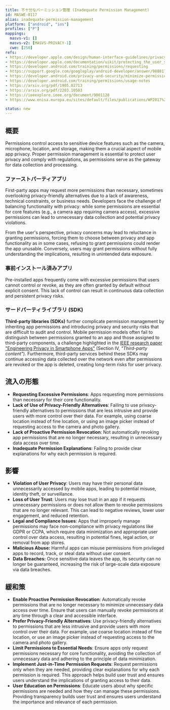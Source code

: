 ```yaml
---
title: 不十分なパーミッション管理 (Inadequate Permission Management)
id: MASWE-0117
alias: inadequate-permission-management
platform: ["android", "ios"]
profiles: ["P"]
mappings:
  masvs-v1: []
  masvs-v2: [MASVS-PRIVACY-1]
  cwe: [250]
refs:
- https://developer.apple.com/design/human-interface-guidelines/privacy#Requesting-permission
- https://developer.apple.com/documentation/uikit/protecting_the_user_s_privacy/requesting_access_to_protected_resources
- https://developer.android.com/training/permissions/requesting
- https://support.google.com/googleplay/android-developer/answer/9888170?hl=en
- https://developer.android.com/privacy-and-security/minimize-permission-requests
- https://developer.android.com/training/permissions/usage-notes
- https://arxiv.org/pdf/1905.02713
- https://arxiv.org/pdf/2203.10583
- https://ieeexplore.ieee.org/document/9001128
- https://www.enisa.europa.eu/sites/default/files/publications/WP2017%20O-2-2-4%20GDPR%20Mobile.pdf

status: new
---
```


## 概要

Permissions control access to sensitive device features such as the camera, microphone, location, and storage, making them a crucial aspect of mobile app privacy. Proper permission management is essential to protect user privacy and comply with regulations, as permissions serve as the gateway for data collection and processing.

### ファーストパーティアプリ

First-party apps may request more permissions than necessary, sometimes overlooking privacy-friendly alternatives due to a lack of awareness, technical constraints, or business needs. Developers face the challenge of balancing functionality with privacy: while some permissions are essential for core features (e.g., a camera app requiring camera access), excessive permissions can lead to unnecessary data collection and potential privacy violations.

From the user's perspective, privacy concerns may lead to reluctance in granting permissions, forcing them to choose between privacy and app functionality as in some cases, refusing to grant permissions could render the app unusable. Conversely, users may grant permissions without fully understanding the implications, resulting in unintended data exposure.

### 事前インストール済みアプリ

Pre-installed apps frequently come with excessive permissions that users cannot control or revoke, as they are often granted by default without explicit consent. This lack of control can result in continuous data collection and persistent privacy risks.

### サードパーティライブラリ (SDK)

**Third-party libraries (SDKs)** further complicate permission management by inheriting app permissions and introducing privacy and security risks that are difficult to audit and control. Mobile permission models often fail to distinguish between permissions granted to an app and those assigned to third-party components, a challenge highlighted in the [IEEE research paper "Engineering Privacy in Smartphone Apps"](https://ieeexplore.ieee.org/document/9001128) (Section IV, _"Third-party content"_). Furthermore, third-party services behind these SDKs may continue accessing data collected over the network even after permissions are revoked or the app is deleted, creating long-term risks for user privacy.

## 流入の形態

- **Requesting Excessive Permissions**: Apps requesting more permissions than necessary for their core functionality.
- **Lack of Use of Privacy-Friendly Alternatives**: Failing to use privacy-friendly alternatives to permissions that are less intrusive and provide users with more control over their data. For example, using coarse location instead of fine location, or using an image picker instead of requesting access to the camera and photo gallery.
- **Lack of Proactive Permission Revocation**: Not automatically revoking app permissions that are no longer necessary, resulting in unnecessary data access over time.
- **Inadequate Permission Explanations**: Failing to provide clear explanations for why each permission is required.

## 影響

- **Violation of User Privacy**: Users may have their personal data unnecessarily accessed by mobile apps, leading to potential misuse, identity theft, or surveillance.
- **Loss of User Trust**: Users may lose trust in an app if it requests unnecessary permissions or does not allow them to revoke permissions that are no longer relevant. This can lead to negative reviews, lower user engagement, and reduced retention.
- **Legal and Compliance Issues**: Apps that improperly manage permissions may face non-compliance with privacy regulations like GDPR or CCPA, which require data minimization and appropriate user control over data access, resulting in potential fines, legal action, or removal from app stores.
- **Malicious Abuse:** Harmful apps can misuse permissions from privileged apps to record, track, or steal data without user consent.
- **Data Breaches:** Once sensitive data leaves the app, its security can no longer be guaranteed, increasing the risk of large-scale data exposure via data breaches.

## 緩和策

- **Enable Proactive Permission Revocation**: Automatically revoke permissions that are no longer necessary to minimize unnecessary data access over time. Ensure that users can manually revoke permissions at any time through a clear and accessible interface.
- **Prefer Privacy-Friendly Alternatives**: Use privacy-friendly alternatives to permissions that are less intrusive and provide users with more control over their data. For example, use coarse location instead of fine location, or use an image picker instead of requesting access to the camera and photo gallery.
- **Limit Permissions to Essential Needs**: Ensure apps only request permissions necessary for core functionality, avoiding the collection of unnecessary data and adhering to the principle of data minimization.
- **Implement Just-in-Time Permission Requests**: Request permissions only when they are needed, providing clear explanations for why each permission is required. This approach helps build user trust and ensures users understand the implications of granting access to their data.
- **User Education on Permissions**: Educate users about why specific permissions are needed and how they can manage these permissions. Providing transparency builds user trust and ensures users understand the importance and relevance of each permission.

